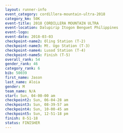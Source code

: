 ```yaml
---
layout: runner-info 
event_category: cordillera-mountain-ultra-2018 
category_km: 50K 
event-title: 2018 CORDILLERA MOUNTAIN ULTRA 
event-location: Dalupirip Itogon Benguet Philippines 
event-logo: 
event-date: 2018-03-03 
checkpoint-name2: Oling Station (T-2) 
checkpoint-name3: Mt. Ugo Station (T-3) 
checkpoint-name4: Lusod Station (T-4) 
checkpoint-name5: Finish (T-5) 
overall_rank: 54
gender_rank: 46
category_rank: 6
bib: 50039
first_name: Jason
last_name: Aloia
gender: M
team_name: N/A
start: Sun, 04-00-00 am
checkpoint2: Sun, 06-04-28 am
checkpoint3: Sun, 08-39-57 am
checkpoint4: Sun, 10-00-45 am
checkpoint5: Sun, 12-51-18 pm
finish: 8-51-18
status: FINISHER
---
```

